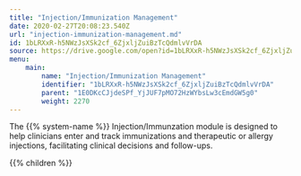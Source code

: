 ```yaml
---
title: "Injection/Immunization Management"
date: 2020-02-27T20:08:23.540Z
url: "injection-immunization-management.md"
id: 1bLRXxR-h5NWzJsXSk2cf_6ZjxljZuiBzTcQdmlvVrDA
source: https://drive.google.com/open?id=1bLRXxR-h5NWzJsXSk2cf_6ZjxljZuiBzTcQdmlvVrDA
menu:
    main:
        name: "Injection/Immunization Management"
        identifier: "1bLRXxR-h5NWzJsXSk2cf_6ZjxljZuiBzTcQdmlvVrDA"
        parent: "1E0DKcCJjdeSPf_YjJUF7pMO72HzWYbsLw3cEmdGW5g0"
        weight: 2270
---
```









The {{% system-name %}} Injection/Immunzation module is designed to help clinicians enter and track immunizations and therapeutic or allergy injections, facilitating clinical decisions and follow-ups.







{{% children %}}

